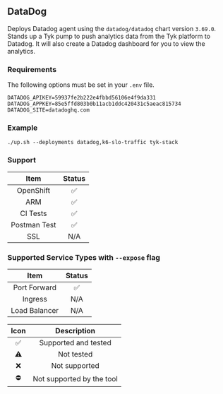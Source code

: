 ## DataDog
Deploys Datadog agent using the `datadog/datadog` chart version `3.69.0`.
Stands up a Tyk pump to push analytics data from the Tyk platform to Datadog.
It will also create a Datadog dashboard for you to view the analytics.

### Requirements
The following options must be set in your `.env` file.
```
DATADOG_APIKEY=59937fe2b222e4fbbd56106e4f9da331
DATADOG_APPKEY=85e5ffd803b0b11acb1ddc420431c5aeac815734
DATADOG_SITE=datadoghq.com
```

### Example
```
./up.sh --deployments datadog,k6-slo-traffic tyk-stack
```

### Support
|     Item     |       Status       |
|:------------:|:------------------:|
|  OpenShift   | :white_check_mark: |
|     ARM      | :white_check_mark: |
|   CI Tests   | :white_check_mark: |
| Postman Test | :white_check_mark: |
|     SSL      |        N/A         |

### Supported Service Types with `--expose` flag
|     Item      |       Status       |
|:-------------:|:------------------:|
| Port Forward  | :white_check_mark: |
|    Ingress    |        N/A         |
| Load Balancer |        N/A         |

|        Icon        |        Description        |
|:------------------:|:-------------------------:|
| :white_check_mark: |   Supported and tested    |
|     :warning:      |        Not tested         |
|        :x:         |       Not supported       |
|     :no_entry:     | Not supported by the tool |
